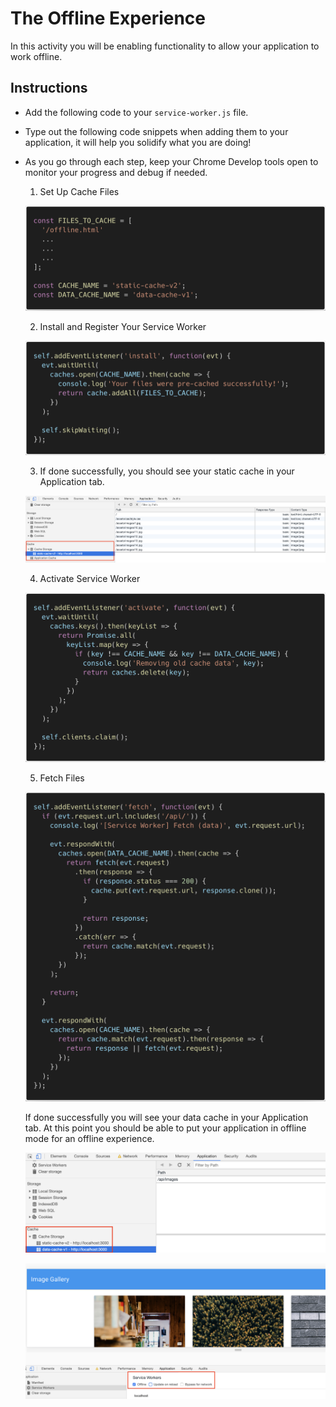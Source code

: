 # The Offline Experience

In this activity you will be enabling functionality to allow your application to work offline.

## Instructions

- Add the following code to your `service-worker.js` file.

- Type out the following code snippets when adding them to your application, it will help you solidify what you are doing!

- As you go through each step, keep your Chrome Develop tools open to monitor your progress and debug if needed.

  1.  Set Up Cache Files

  ![Files To Cache](Images/cache-code.png)

  2.  Install and Register Your Service Worker

  ![Register](Images/register-code.png)

  3.  If done successfully, you should see your static cache in your Application tab.

  ![Static Cache](Images/static-cache.png)

  4.  Activate Service Worker

  ![Activate](Images/activate-code.png)

  5.  Fetch Files

  ![Fetch](Images/fetch-code.png)

  If done successfully you will see your data cache in your Application tab. At this point you should be able to put your application in offline mode for an offline experience.

  ![Data Cache](Images/data-cache.png)

  ![Offline](Images/offline.png)
